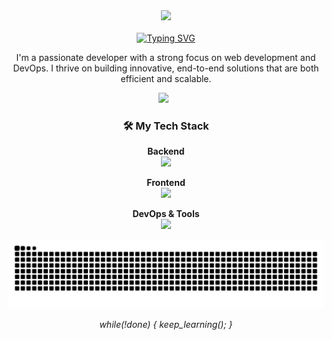 <div id="header" align="center">
  <img src="https://media.giphy.com/media/M9gbBd9nbDrOTu1Mqx/giphy.gif" width="100"/>
 
<div align="center">
<br>
<a href="https://git.io/typing-svg"><img src="https://readme-typing-svg.herokuapp.com?font=Fira+Code&size=30&pause=1000&color=3390FF&center=true&width=500&lines=Hey+there!+I'm+Vikas;I'm+a+Web+%26+DevOps+Developer" alt="Typing SVG" /></a>

<p>I'm a passionate developer with a strong focus on web development and DevOps. I thrive on building innovative, end-to-end solutions that are both efficient and scalable.</p>

<p>
 
  
  <a href="mailto:vikassaliann@gmail.com"><img src="https://img.shields.io/badge/gmail-%23D14836.svg?&style=for-the-badge&logo=gmail&logoColor=white" /></a>&nbsp;&nbsp;
</p>

</div>



### 🛠️ My Tech Stack

<p align="center">
  <strong>Backend</strong><br>
  <a href="https://skillicons.dev">
    <img src="https://skillicons.dev/icons?i=python,django,postgres,sqlite,redis,rabbitmq" />
  </a>
</p>
<p align="center">
  <strong>Frontend</strong><br>
  <a href="https://skillicons.dev">
    <img src="https://skillicons.dev/icons?i=react,bootstrap,html,css" />
  </a>
</p>
<p align="center">
  <strong>DevOps & Tools</strong><br>
  <a href="https://skillicons.dev">
    <img src="https://skillicons.dev/icons?i=docker,git,github,vscode,figma" />
  </a>
</p>




<div align="center">
  <picture>
    <source media="(prefers-color-scheme: dark)" srcset="https://raw.githubusercontent.com/vikassaliann/vikassaliann/output/github-contribution-grid-snake-dark.svg">
    <source media="(prefers-color-scheme: light)" srcset="https://raw.githubusercontent.com/vikassaliann/vikassaliann/output/github-contribution-grid-snake.svg">
    <img alt="Snake animation on contribution graph" src="https://raw.githubusercontent.com/vikassaliann/vikassaliann/output/github-contribution-grid-snake.svg">
  </picture>
</div>
<div align="center">



*while(!done) { keep_learning(); }*
<br>

</div>

